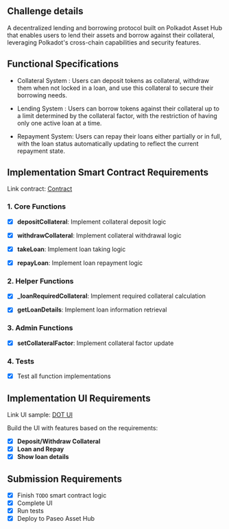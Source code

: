 ## Challenge details

A decentralized lending and borrowing protocol built on Polkadot Asset Hub that enables users to lend their assets and borrow against their collateral, leveraging Polkadot's cross-chain capabilities and security features.

## Functional Specifications

- Collateral System : Users can deposit tokens as collateral, withdraw them when not locked in a loan, and use this collateral to secure their borrowing needs.

- Lending System : Users can borrow tokens against their collateral up to a limit determined by the collateral factor, with the restriction of having only one active loan at a time.

- Repayment System: Users can repay their loans either partially or in full, with the loan status automatically updating to reflect the current repayment state.

## Implementation Smart Contract Requirements

Link contract: [Contract](./contracts)

### 1. Core Functions

- [x] **depositCollateral**: Implement collateral deposit logic

- [x] **withdrawCollateral**: Implement collateral withdrawal logic

- [x] **takeLoan**: Implement loan taking logic

- [x] **repayLoan**: Implement loan repayment logic

### 2. Helper Functions

- [x] **\_loanRequiredCollateral**: Implement required collateral calculation

- [x] **getLoanDetails**: Implement loan information retrieval

### 3. Admin Functions

- [x] **setCollateralFactor**: Implement collateral factor update

### 4. Tests

- [x] Test all function implementations

## Implementation UI Requirements

Link UI sample: [DOT UI](./frontend)

Build the UI with features based on the requirements:

- [x] **Deposit/Withdraw Collateral**
- [x] **Loan and Repay**
- [x] **Show loan details**

## Submission Requirements

- [x] Finish `TODO` smart contract logic
- [x] Complete UI
- [x] Run tests
- [x] Deploy to Paseo Asset Hub
